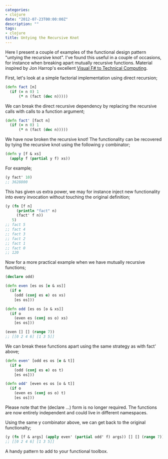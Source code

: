 ```yaml
---
categories:
- clojure
date: "2012-07-23T00:00:00Z"
description: ""
tags:
- clojure
title: Untying the Recursive Knot
---
```


Here I present a couple of examples of the functional design pattern "untying the recursive knot". I've found this useful in a couple of occasions, for instance when breaking apart mutually recursive functions. Material inspired by Jon Harrop's excellent [Visual F# to Technical Computing](http://www.ffconsultancy.com/products/fsharp_for_technical_computing/).

First, let's look at a simple factorial implementation using direct recursion;
```clojure
(defn fact [n]
  (if (= n 0) 1
      (* n (fact (dec n)))))
```

We can break the direct recursive dependency by replacing the recursive calls with calls to a function argument;
```clojure
(defn fact' [fact n]
  (if (= n 0) 1
      (* n (fact (dec n)))))
```

We have now broken the recursive knot! The functionality can be recovered by tying the recursive knot using the following y combinator;

```clojure
(defn y [f & xs]
  (apply f (partial y f) xs))
```

For example;
```clojure
(y fact' 10)
;; 3628800
```

This has given us extra power, we may for instance inject new functionality into every invocation without touching the original definition;

```clojure
(y (fn [f n]
     (println "fact" n)
     (fact' f n))
   5)
;; fact 5
;; fact 4
;; fact 3
;; fact 2
;; fact 1
;; fact 0
;; 120
```

Now for a more practical example when we have mutually recursive functions;

```clojure
(declare odd)

(defn even [es os [e & xs]]
  (if e
    (odd (conj es e) os xs)
    [es os]))

(defn odd [es os [o & xs]]
  (if o
    (even es (conj os o) xs)
    [es os]))

(even [] [] (range 7))
;; [[0 2 4 6] [1 3 5]]
```

We can break these functions apart using the same strategy as with fact' above;

```clojure
(defn even' [odd es os [e & t]]
  (if e
    (odd (conj es e) os t)
    [es os]))

(defn odd' [even es os [o & t]]
  (if o
    (even es (conj os o) t)
    [es os]))
```

Please note that the (declare ...) form is no longer required. The functions are now entirely independent and could live in different namespaces.

Using the same y combinator above, we can get back to the original functionalty;

```clojure
(y (fn [f & args] (apply even' (partial odd' f) args)) [] [] (range 7))
;; [[0 2 4 6] [1 3 5]]
```

A handy pattern to add to your functional toolbox.
